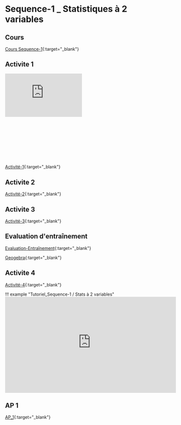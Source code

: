 # Sequence-1 _ Statistiques à 2 variables

## Cours

[Cours Sequence-1](./1_Seq1_Co.pdf){:target="_blank"}


## Activite 1

<div style="position:relative;padding-bottom:56.25%;height:0;overflow:hidden;"> <iframe style="width:50%;height:50%;position:absolute;left:0px;top:0px;overflow:hidden" frameborder="0" type="text/html" src="https://www.dailymotion.com/embed/video/x82nr33?autoplay=1" width="100%" height="100%" allowfullscreen title="Dailymotion Video Player" allow="autoplay"> </iframe> </div>

[Activité-1](./1_Seq1_Act1.pdf){:target="_blank"}

## Activite 2

[Activité-2](./1_Seq1_Act2.pdf){:target="_blank"}


## Activite 3

[Activité-3](./1_Seq1_Act3.pdf){:target="_blank"}

## Evaluation d'entraînement

[Evaluation-Entraînement](./1_Seq1_EvaluationFormative.pdf){:target="_blank"}

[Geogebra](./geogebra-export.html){:target="_blank"}


## Activite 4

[Activité-4](./1_Seq1_Act4.pdf){:target="_blank"}

!!! example "Tutoriel_Sequence-1 / Stats à 2 variables"
    <iframe title="trim.1E650B79-70B1-4E83-BE68-058D2BC7AA38" width="560" height="315" src="https://tube-sciences-technologies.apps.education.fr/videos/embed/99659093-45ed-4cf0-b5f7-6113bd535fd4" frameborder="0" allowfullscreen="" sandbox="allow-same-origin allow-scripts allow-popups"></iframe>

## AP 1

[AP_1](./1_Seq1_AP1.pdf){:target="_blank"}



